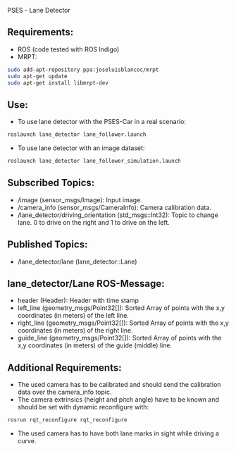 PSES - Lane Detector

## Requirements:
* ROS (code tested with ROS Indigo)
* MRPT:
```sh
sudo add-apt-repository ppa:joseluisblancoc/mrpt
sudo apt-get update
sudo apt-get install libmrpt-dev
```

## Use:
* To use lane detector with the PSES-Car in a real scenario:
```sh
roslaunch lane_detector lane_follower.launch
```
* To use lane detector with an image dataset:
```sh
roslaunch lane_detector lane_follower_simulation.launch
```

## Subscribed Topics:
* /image (sensor_msgs/Image): Input image.
* /camera_info (sensor_msgs/CameraInfo): Camera calibration data.
* /lane_detector/driving_orientation (std_msgs::Int32): Topic to change lane. 0 to drive on the right and 1 to drive on the left.

## Published Topics:
* /lane_detector/lane (lane_detector::Lane)

## lane_detector/Lane ROS-Message:
* header (Header): Header with time stamp
* left_line (geometry_msgs/Point32[]): Sorted Array of points with the x,y coordinates (in meters) of the left line.  
* right_line (geometry_msgs/Point32[]): Sorted Array of points with the x,y coordinates (in meters) of the right line.
* guide_line (geometry_msgs/Point32[]): Sorted Array of points with the x,y coordinates (in meters) of the guide (middle) line.

## Additional Requirements:
* The used camera has to be calibrated and should send the calibration data over the camera_info topic.
* The camera extrinsics (height and pitch angle) have to be known and should be set with dynamic reconfigure with:
```sh
rosrun rqt_reconfigure rqt_reconfigure
```
* The used camera has to have both lane marks in sight while driving a curve.
